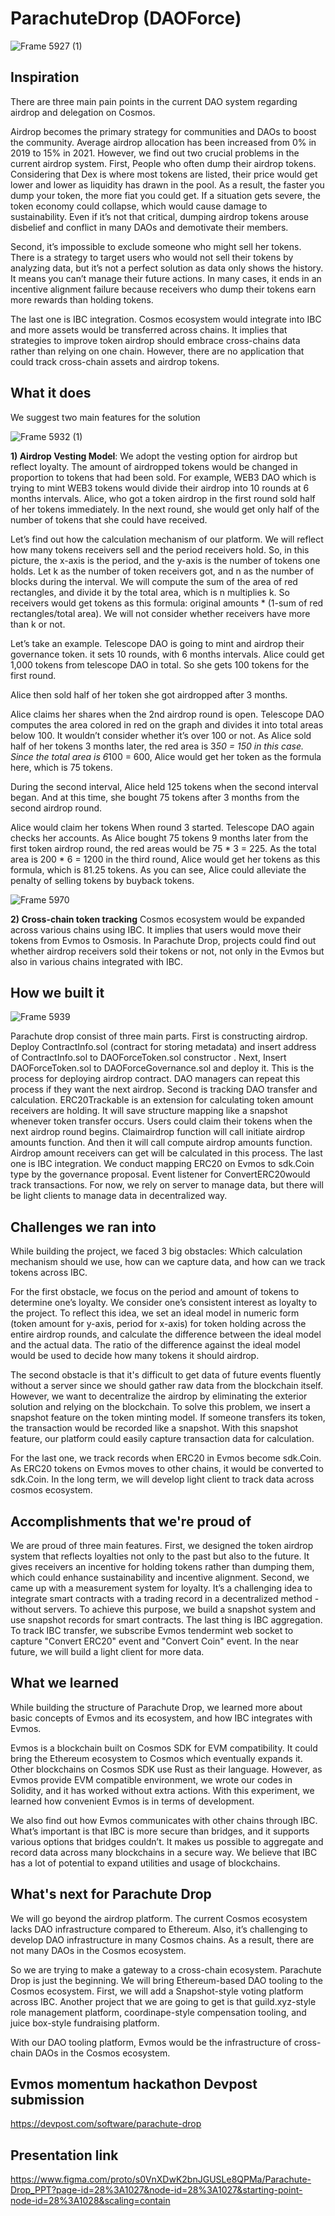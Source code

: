 # ParachuteDrop (DAOForce)
![Frame 5927 (1)](https://user-images.githubusercontent.com/91793849/191650040-b643a65f-34db-4d00-9a36-d6be978207d9.png)


## Inspiration
There are three main pain points in the current DAO system regarding airdrop and delegation on Cosmos.

Airdrop becomes the primary strategy for communities and DAOs to boost the community. Average airdrop allocation has been increased from 0% in 2019 to 15% in 2021. However, we find out two crucial problems in the current airdrop system. First, People who often dump their airdrop tokens. Considering that Dex is where most tokens are listed, their price would get lower and lower as liquidity has drawn in the pool. As a result, the faster you dump your token, the more fiat you could get. If a situation gets severe, the token economy could collapse, which would cause damage to sustainability. Even if it’s not that critical, dumping airdrop tokens arouse disbelief and conflict in many DAOs and demotivate their members.

Second, it’s impossible to exclude someone who might sell her tokens. There is a strategy to target users who would not sell their tokens by analyzing data, but it’s not a perfect solution as data only shows the history. It means you can’t manage their future actions. In many cases, it ends in an incentive alignment failure because receivers who dump their tokens earn more rewards than holding tokens.

The last one is IBC integration. Cosmos ecosystem would integrate into IBC and more assets would be transferred across chains. It implies that strategies to improve token airdrop should embrace cross-chains data rather than relying on one chain. However, there are no application that could track cross-chain assets and airdrop tokens.

## What it does
We suggest two main features for the solution

![Frame 5932 (1)](https://user-images.githubusercontent.com/91793849/191650353-6864e077-9b49-42c3-ac60-b861a0bdbfcd.png)

**1) Airdrop Vesting Model**: We adopt the vesting option for airdrop but reflect loyalty. The amount of airdropped tokens would be changed in proportion to tokens that had been sold. For example, WEB3 DAO which is trying to mint WEB3 tokens would divide their airdrop into 10 rounds at 6 months intervals. Alice, who got a token airdrop in the first round sold half of her tokens immediately. In the next round, she would get only half of the number of tokens that she could have received.

Let’s find out how the calculation mechanism of our platform. We will reflect how many tokens receivers sell and the period receivers hold. So, in this picture, the x-axis is the period, and the y-axis is the number of tokens one holds. Let k as the number of token receivers got, and n as the number of blocks during the interval. We will compute the sum of the area of red rectangles, and divide it by the total area, which is n multiplies k. So receivers would get tokens as this formula: original amounts * (1-sum of red rectangles/total area). We will not consider whether receivers have more than k or not.

Let’s take an example. Telescope DAO is going to mint and airdrop their governance token. it sets 10 rounds, with 6 months intervals. Alice could get 1,000 tokens from telescope DAO in total. So she gets 100 tokens for the first round.

Alice then sold half of her token she got airdropped after 3 months.

Alice claims her shares when the 2nd airdrop round is open. Telescope DAO computes the area colored in red on the graph and divides it into total areas below 100. It wouldn’t consider whether it’s over 100 or not. As Alice sold half of her tokens 3 months later, the red area is 3*50 = 150 in this case. Since the total area is 6*100 = 600, Alice would get her token as the formula here, which is 75 tokens.

During the second interval, Alice held 125 tokens when the second interval began. And at this time, she bought 75 tokens after 3 months from the second airdrop round.

Alice would claim her tokens When round 3 started. Telescope DAO again checks her accounts. As Alice bought 75 tokens 9 months later from the first token airdrop round, the red areas would be 75 * 3 = 225. As the total area is 200 * 6 = 1200 in the third round, Alice would get her tokens as this formula, which is 81.25 tokens. As you can see, Alice could alleviate the penalty of selling tokens by buyback tokens.

![Frame 5970](https://user-images.githubusercontent.com/91793849/191650407-4dc6ab78-9885-4ead-b03e-e0c6b57c56e8.png)

**2) Cross-chain token tracking** Cosmos ecosystem would be expanded across various chains using IBC. It implies that users would move their tokens from Evmos to Osmosis. In Parachute Drop, projects could find out whether airdrop receivers sold their tokens or not, not only in the Evmos but also in various chains integrated with IBC.

## How we built it

![Frame 5939](https://user-images.githubusercontent.com/91793849/191650462-5f1c89f9-facb-458c-8731-427445345962.png)

Parachute drop consist of three main parts. First is constructing airdrop. Deploy ContractInfo.sol (contract for storing metadata) and insert address of ContractInfo.sol to DAOForceToken.sol constructor . Next, Insert DAOForceToken.sol to DAOForceGovernance.sol and deploy it. This is the process for deploying airdrop contract. DAO managers can repeat this process if they want the next airdrop. Second is tracking DAO transfer and calculation. ERC20Trackable is an extension for calculating token amount receivers are holding. It will save structure mapping like a snapshot whenever token transfer occurs. Users could claim their tokens when the next airdrop round begins. Claimairdrop function will call initiate airdrop amounts function. And then it will call compute airdrop amounts function. Airdrop amount receivers can get will be calculated in this process. The last one is IBC integration. We conduct mapping ERC20 on Evmos to sdk.Coin type by the governance proposal. Event listener for ConvertERC20would track transactions. For now, we rely on server to manage data, but there will be light clients to manage data in decentralized way.

## Challenges we ran into
While building the project, we faced 3 big obstacles: Which calculation mechanism should we use, how can we capture data, and how can we track tokens across IBC.

For the first obstacle, we focus on the period and amount of tokens to determine one’s loyalty. We consider one’s consistent interest as loyalty to the project. To reflect this idea, we set an ideal model in numeric form (token amount for y-axis, period for x-axis) for token holding across the entire airdrop rounds, and calculate the difference between the ideal model and the actual data. The ratio of the difference against the ideal model would be used to decide how many tokens it should airdrop.

The second obstacle is that it's difficult to get data of future events fluently without a server since we should gather raw data from the blockchain itself. However, we want to decentralize the airdrop by eliminating the exterior solution and relying on the blockchain. To solve this problem, we insert a snapshot feature on the token minting model. If someone transfers its token, the transaction would be recorded like a snapshot. With this snapshot feature, our platform could easily capture transaction data for calculation.

For the last one, we track records when ERC20 in Evmos become sdk.Coin. As ERC20 tokens on Evmos moves to other chains, it would be converted to sdk.Coin. In the long term, we will develop light client to track data across cosmos ecosystem.

## Accomplishments that we're proud of
We are proud of three main features. First, we designed the token airdrop system that reflects loyalties not only to the past but also to the future. It gives receivers an incentive for holding tokens rather than dumping them, which could enhance sustainability and incentive alignment. Second, we came up with a measurement system for loyalty. It’s a challenging idea to integrate smart contracts with a trading record in a decentralized method - without servers. To achieve this purpose, we build a snapshot system and use snapshot records for smart contracts. The last thing is IBC aggregation. To track IBC transfer, we subscribe Evmos tendermint web socket to capture "Convert ERC20" event and "Convert Coin" event. In the near future, we will build a light client for more data.

## What we learned
While building the structure of Parachute Drop, we learned more about basic concepts of Evmos and its ecosystem, and how IBC integrates with Evmos.

Evmos is a blockchain built on Cosmos SDK for EVM compatibility. It could bring the Ethereum ecosystem to Cosmos which eventually expands it. Other blockchains on Cosmos SDK use Rust as their language. However, as Evmos provide EVM compatible environment, we wrote our codes in Solidity, and it has worked without extra actions. With this experiment, we learned how convenient Evmos is in terms of development.

We also find out how Evmos communicates with other chains through IBC. What’s important is that IBC is more secure than bridges, and it supports various options that bridges couldn’t. It makes us possible to aggregate and record data across many blockchains in a secure way. We believe that IBC has a lot of potential to expand utilities and usage of blockchains.

## What's next for Parachute Drop
We will go beyond the airdrop platform. The current Cosmos ecosystem lacks DAO infrastructure compared to Ethereum. Also, it’s challenging to develop DAO infrastructure in many Cosmos chains. As a result, there are not many DAOs in the Cosmos ecosystem.

So we are trying to make a gateway to a cross-chain ecosystem. Parachute Drop is just the beginning. We will bring Ethereum-based DAO tooling to the Cosmos ecosystem. First, we will add a Snapshot-style voting platform across IBC. Another project that we are going to get is that guild.xyz-style role management platform, coordinape-style compensation tooling, and juice box-style fundraising platform.

With our DAO tooling platform, Evmos would be the infrastructure of cross-chain DAOs in the Cosmos ecosystem.

## Evmos momentum hackathon Devpost submission
https://devpost.com/software/parachute-drop

## Presentation link
https://www.figma.com/proto/s0VnXDwK2bnJGUSLe8QPMa/Parachute-Drop_PPT?page-id=28%3A1027&node-id=28%3A1027&starting-point-node-id=28%3A1028&scaling=contain
